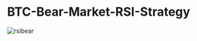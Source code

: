 # BTC-Bear-Market-RSI-Strategy

![rsibear](https://user-images.githubusercontent.com/86935394/177028045-2530637b-5c60-4d9d-841d-bdf5d32cd480.png)
